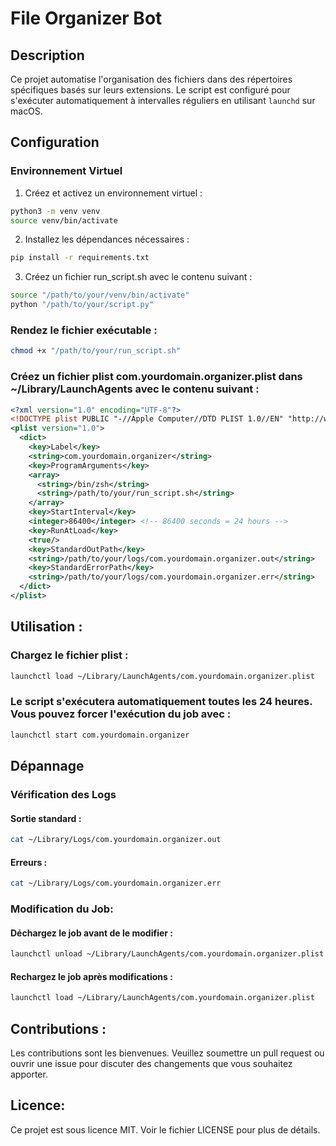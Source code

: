 # File Organizer Bot

## Description

Ce projet automatise l'organisation des fichiers dans des répertoires spécifiques basés sur leurs extensions. Le script est configuré pour s'exécuter automatiquement à intervalles réguliers en utilisant `launchd` sur macOS.

## Configuration

### Environnement Virtuel

1. Créez et activez un environnement virtuel :
```bash
python3 -m venv venv
source venv/bin/activate
```  


2. Installez les dépendances nécessaires :
```bash
pip install -r requirements.txt
```

3. Créez un fichier run_script.sh avec le contenu suivant :
```bash
source "/path/to/your/venv/bin/activate"
python "/path/to/your/script.py"
```

### Rendez le fichier exécutable :
```bash
chmod +x "/path/to/your/run_script.sh"
```

### Créez un fichier plist com.yourdomain.organizer.plist dans ~/Library/LaunchAgents avec le contenu suivant :
```xml
<?xml version="1.0" encoding="UTF-8"?>
<!DOCTYPE plist PUBLIC "-//Apple Computer//DTD PLIST 1.0//EN" "http://www.apple.com/DTDs/PropertyList-1.0.dtd">
<plist version="1.0">
  <dict>
    <key>Label</key>
    <string>com.yourdomain.organizer</string>
    <key>ProgramArguments</key>
    <array>
      <string>/bin/zsh</string>
      <string>/path/to/your/run_script.sh</string>
    </array>
    <key>StartInterval</key>
    <integer>86400</integer> <!-- 86400 seconds = 24 hours -->
    <key>RunAtLoad</key>
    <true/>
    <key>StandardOutPath</key>
    <string>/path/to/your/logs/com.yourdomain.organizer.out</string>
    <key>StandardErrorPath</key>
    <string>/path/to/your/logs/com.yourdomain.organizer.err</string>
  </dict>
</plist>
```

## Utilisation :

### Chargez le fichier plist :
```bash
launchctl load ~/Library/LaunchAgents/com.yourdomain.organizer.plist
```

### Le script s'exécutera automatiquement toutes les 24 heures. Vous pouvez forcer l'exécution du job avec :
   ```bash
  launchctl start com.yourdomain.organizer
  ```
## Dépannage

### Vérification des Logs

#### Sortie standard :

```bash
cat ~/Library/Logs/com.yourdomain.organizer.out
```

#### Erreurs :

```bash
cat ~/Library/Logs/com.yourdomain.organizer.err
```

### Modification du Job:

#### Déchargez le job avant de le modifier :
```bash
launchctl unload ~/Library/LaunchAgents/com.yourdomain.organizer.plist
```

#### Rechargez le job après modifications :
```bash
launchctl load ~/Library/LaunchAgents/com.yourdomain.organizer.plist
```

## Contributions :

Les contributions sont les bienvenues. Veuillez soumettre un pull request ou ouvrir une issue pour discuter des changements que vous souhaitez apporter.

## Licence:

Ce projet est sous licence MIT. Voir le fichier LICENSE pour plus de détails.


